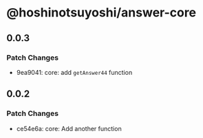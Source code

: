 # @hoshinotsuyoshi/answer-core

## 0.0.3

### Patch Changes

- 9ea9041: core: add `getAnswer44` function

## 0.0.2

### Patch Changes

- ce54e6a: core: Add another function
